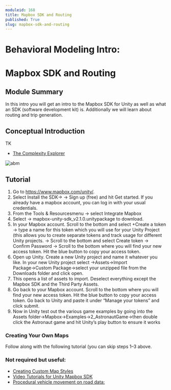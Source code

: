 ```yaml
---
moduleid: 168
title: Mapbox SDK and Routing
published: True
slug: mapbox-sdk-and-routing
---
```


Behavioral Modeling Intro:
===========================================

# Mapbox SDK and Routing
## Module Summary

In this intro you will get an intro to the Mapbox SDK for Unity as well as what an SDK (software development kit) is.
Additionally we will learn about routing and trip generation.


## Conceptual Introduction
TK

- [The Complexity Explorer](https://www.complexityexplorer.org/)   



![abm](images/abm-3.gif#img-full)


## Tutorial
1. Go to https://www.mapbox.com/unity/.
2. Select Install the SDK→ → Sign up (free) and hit Get started. If you already have a mapbox account, you can log in with your usual credentials.
3. From the Tools & Resourcesmenu → select Integrate Mapbox
4. Select → mapbox-unity-sdk_v2.1.0.unitypackage to download.
5. In your Mapbox account. Scroll to the bottom and select +Create a token → type a name for this token which you will use for your Unity Project (this allows you to create separate tokens and track usage for different Unity projects. → Scroll to the bottom and select Create token → Confirm Password → Scroll to the bottom where you will find your new access token. Hit the blue button to copy your access token.
6. Open up Unity. Create a new Unity project and name it whatever you like. In your new Unity project select →Assets→Import Package→Custom Package→select your unzipped file from the Downloads folder and click open.
7. This opens a list of assets to import. Deselect everything except the Mapbox SDK and the Third Party Assets.
8. Go back to your Mapbox account. Scroll to the bottom where you will find your new access token. Hit the blue button to copy your access token. Go back to Unity and paste it under “Manage your tokens” and click submit.
9. Now in Unity test out the various game examples by going into the Assets folder→Mapbox→Examples→2_AstronautGame→then double click the Astronaut game and hit Unity’s play button to ensure it works

### Creating Your Own Maps
Follow along with the following tutorial (you can skip steps 1–3 above.


### Not required but useful:
- [Creating Custom Map Styles](https://docs.mapbox.com/help/tutorials/unity-custom-map-style/)
- [Video Tutorials for Unity Mapbox SDK](https://www.youtube.com/channel/UCIHl9sd2brgvjBlSETKYDcg/search?query=unity)
- [Procedural vehicle movement on road data:](https://docs.mapbox.com/unity/maps/examples/astronaut-game/)


